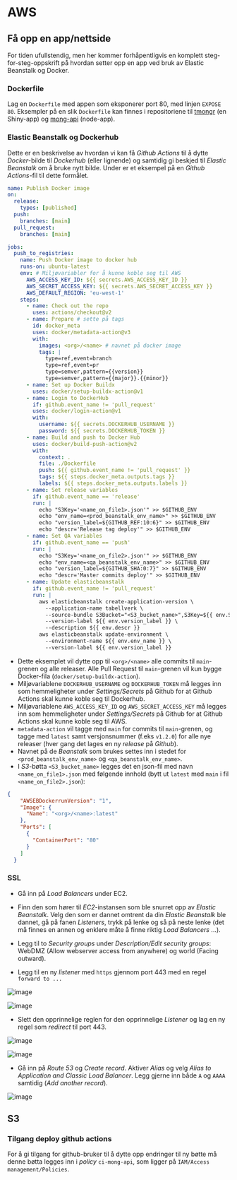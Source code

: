 # AWS

## Få opp en app/nettside

For tiden ufullstendig, men her kommer forhåpentligvis en komplett steg-for-steg-oppskrift på hvordan setter opp en app ved bruk av Elastic Beanstalk og Docker.

### Dockerfile

Lag en `Dockerfile` med appen som eksponerer port 80, med linjen `EXPOSE 80`. Eksempler på en slik `Dockerfile` kan finnes i repositoriene til [tmongr](https://github.com/mong/tmongr/blob/master/Dockerfile) (en Shiny-app) og [mong-api](https://github.com/mong/mong-api/blob/master/Dockerfile) (node-app).

### Elastic Beanstalk og Dockerhub

Dette er en beskrivelse av hvordan vi kan få _Github Actions_ til å dytte _Docker_-bilde til _Dockerhub_ (eller lignende) og samtidig gi beskjed til _Elastic Beanstalk_ om å bruke nytt bilde. Under er et eksempel på en _Github Actions_-fil til dette formålet.

```yml
name: Publish Docker image
on:
  release:
    types: [published]
  push:
    branches: [main]
  pull_request:
    branches: [main]

jobs:
  push_to_registries:
    name: Push Docker image to docker hub
    runs-on: ubuntu-latest
    env: # Miljøvariabler for å kunne koble seg til AWS
      AWS_ACCESS_KEY_ID: ${{ secrets.AWS_ACCESS_KEY_ID }}
      AWS_SECRET_ACCESS_KEY: ${{ secrets.AWS_SECRET_ACCESS_KEY }}
      AWS_DEFAULT_REGION: 'eu-west-1'
    steps:
      - name: Check out the repo
        uses: actions/checkout@v2
      - name: Prepare # sette på tags
        id: docker_meta
        uses: docker/metadata-action@v3
        with:
          images: <org>/<name> # navnet på docker image
          tags: |
            type=ref,event=branch
            type=ref,event=pr
            type=semver,pattern={{version}}
            type=semver,pattern={{major}}.{{minor}}
      - name: Set up Docker Buildx
        uses: docker/setup-buildx-action@v1
      - name: Login to DockerHub
        if: github.event_name != 'pull_request'
        uses: docker/login-action@v1
        with:
          username: ${{ secrets.DOCKERHUB_USERNAME }}
          password: ${{ secrets.DOCKERHUB_TOKEN }}
      - name: Build and push to Docker Hub
        uses: docker/build-push-action@v2
        with:
          context: .
          file: ./Dockerfile
          push: ${{ github.event_name != 'pull_request' }}
          tags: ${{ steps.docker_meta.outputs.tags }}
          labels: ${{ steps.docker_meta.outputs.labels }}
      - name: Set release variables
        if: github.event_name == 'release'
        run: |
          echo "S3Key='<name_on_file1>.json'" >> $GITHUB_ENV
          echo "env_name=<prod_beanstalk_env_name>" >> $GITHUB_ENV
          echo "version_label=${GITHUB_REF:10:6}" >> $GITHUB_ENV
          echo "descr='Release tag deploy'" >> $GITHUB_ENV
      - name: Set QA variables
        if: github.event_name == 'push'
        run: |
          echo "S3Key='<name_on_file2>.json'" >> $GITHUB_ENV
          echo "env_name=<qa_beanstalk_env_name>" >> $GITHUB_ENV
          echo "version_label=${GITHUB_SHA:0:7}" >> $GITHUB_ENV
          echo "descr='Master commits deploy'" >> $GITHUB_ENV
      - name: Update elasticbeanstalk
        if: github.event_name != 'pull_request'
        run: |
          aws elasticbeanstalk create-application-version \
            --application-name tabellverk \
            --source-bundle S3Bucket="<S3_bucket_name>",S3Key=${{ env.S3Key }} \
            --version-label ${{ env.version_label }} \
            --description ${{ env.descr }}
          aws elasticbeanstalk update-environment \
            --environment-name ${{ env.env_name }} \
            --version-label ${{ env.version_label }}
```

- Dette eksemplet vil dytte opp til `<org>/<name>` alle commits til `main`-grenen og alle releaser. Alle Pull Request til `main`-grenen vil kun bygge Docker-fila (`docker/setup-buildx-action`).
- Miljøvariablene `DOCKERHUB_USERNAME` og `DOCKERHUB_TOKEN` må legges inn som hemmeligheter under _Settings/Secrets_ på Github for at Github Actions skal kunne koble seg til Dockerhub.
- Miljøvariablene `AWS_ACCESS_KEY_ID` og `AWS_SECRET_ACCESS_KEY` må legges inn som hemmeligheter under _Settings/Secrets_ på Github for at Github Actions skal kunne koble seg til AWS.
- `metadata-action` vil tagge med `main` for commits til `main`-grenen, og tagge med `latest` samt versjonsnummer (f.eks `v1.2.0`) for alle nye releaser (hver gang det lages en ny _release_ på _Github_).
- Navnet på de _Beanstalk_ som brukes settes inn i stedet for `<prod_beanstalk_env_name>` og `<qa_beanstalk_env_name>`.
- I _S3_-bøtta `<S3_bucket_name>` legges det en json-fil med navn `<name_on_file1>.json` med følgende innhold (bytt ut `latest` med `main` i fil `<name_on_file2>.json`):

```json
{
    "AWSEBDockerrunVersion": "1",
    "Image": {
      "Name": "<org>/<name>:latest"
    },
    "Ports": [
      {
        "ContainerPort": "80"
      }
    ]
  }
```

### SSL

- Gå inn på _Load Balancers_ under EC2.
- Finn den som hører til _EC2_-instansen som ble snurret opp av _Elastic Beanstalk_. Velg den som er dannet omtrent da din _Elastic Beanstalk_ ble dannet, gå på fanen _Listeners_, trykk på lenke og så på neste lenke (det må finnes en annen og enklere måte å finne riktig _Load Balancers_ ...).

- Legg til to _Security groups_ under _Description/Edit security groups_: WebDMZ (Allow webserver access from anywhere) og world (Facing outward).

- Legg til en ny _listener_ med `https` gjennom port 443 med en regel `forward to ...`

![image](fig/aws_ec2_load1.png)

![image](fig/aws_ec2_load2.png)

- Slett den opprinnelige reglen for den opprinnelige _Listener_ og lag en ny regel som _redirect_ til port 443.  

![image](fig/aws_ec2_load3.png)

![image](fig/aws_ec2_load4.png)

- Gå inn på _Route 53_ og _Create record_. Aktiver _Alias_ og velg _Alias to Application and Classic Load Balancer_. Legg gjerne inn både `A` og `AAAA` samtidig (_Add another record_).

![image](fig/aws_ec2_load5.png)

## S3

### Tilgang deploy github actions

For å gi tilgang for github-bruker til å dytte opp endringer til ny bøtte må denne bøtta legges inn i *policy* `ci-mong-api`, som ligger på `IAM/Access management/Policies`.

